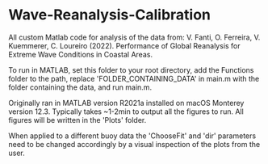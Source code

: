# Wave-Reanalysis-Calibration

All custom Matlab code for analysis of the data from:
V. Fanti, O. Ferreira, V. Kuemmerer, C. Loureiro (2022). Performance of Global Reanalysis for Extreme Wave Conditions in Coastal Areas.

To run in MATLAB, set this folder to your root directory, add the Functions folder to the path, replace 'FOLDER_CONTAINING_DATA' in main.m with the folder containing the data, and run main.m.

Originally ran in MATLAB version R2021a installed on macOS Monterey version 12.3. Typically takes ~1-2min to output all the figures to run. All figures will be written in the 'Plots' folder.

When applied to a different buoy data the 'ChooseFit' and 'dir' parameters need to be changed accordingly by a visual inspection of the plots from the user.
